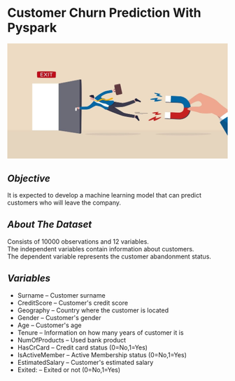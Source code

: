 # **Customer Churn Prediction With Pyspark**

![alt text](https://github.com/UfukBulduk/ChurnPredictionWithPyspark/blob/main/CustomerChurn.jpeg)

## _Objective_ 
It is expected to develop a machine learning model that can predict customers who will leave the company.<br>

## _About The Dataset_
Consists of 10000 observations and 12 variables. <br>
The independent variables contain information about customers.<br>
The dependent variable represents the customer abandonment status.<br>

## _Variables_

* Surname         – Customer surname
* CreditScore     – Customer's credit score
* Geography       – Country where the customer is located
* Gender          – Customer's gender
* Age             – Customer's age
* Tenure          – Information on how many years of customer it is
* NumOfProducts   – Used bank product
* HasCrCard       – Credit card status (0=No,1=Yes)
* IsActiveMember  – Active Membership status (0=No,1=Yes)
* EstimatedSalary – Customer's estimated salary
* Exited:         – Exited or not (0=No,1=Yes)
